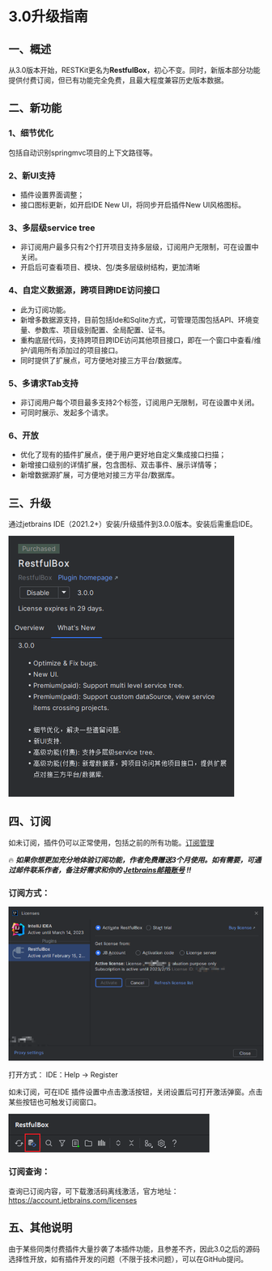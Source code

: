 # 3.0升级指南

## 一、概述
从3.0版本开始，RESTKit更名为**RestfulBox**，初心不变。同时，新版本部分功能提供付费订阅，但已有功能完全免费，且最大程度兼容历史版本数据。

## 二、新功能
### 1、细节优化
包括自动识别springmvc项目的上下文路径等。

### 2、新UI支持
- 插件设置界面调整；
- 接口图标更新，如开启IDE New UI，将同步开启插件New UI风格图标。

### 3、多层级service tree
- 非订阅用户最多只有2个打开项目支持多层级，订阅用户无限制，可在设置中关闭。
- 开启后可查看项目、模块、包/类多层级树结构，更加清晰

### 4、自定义数据源，跨项目跨IDE访问接口
- 此为订阅功能。
- 新增多数据源支持，目前包括Ide和Sqlite方式，可管理范围包括API、环境变量、参数库、项目级别配置、全局配置、证书。
- 重构底层代码，支持跨项目跨IDE访问其他项目接口，即在一个窗口中查看/维护/调用所有添加过的项目接口。
- 同时提供了扩展点，可方便地对接三方平台/数据库。

### 5、多请求Tab支持
- 非订阅用户每个项目最多支持2个标签，订阅用户无限制，可在设置中关闭。
- 可同时展示、发起多个请求。

### 6、开放
- 优化了现有的插件扩展点，便于用户更好地自定义集成接口扫描；
- 新增接口级别的详情扩展，包含图标、双击事件、展示详情等；
- 新增数据源扩展，可方便地对接三方平台/数据库。

## 三、升级
通过jetbrains IDE（2021.2+）安装/升级插件到3.0.0版本。安装后需重启IDE。

![](images/51620015260659.png)

## 四、订阅
如未订阅，插件仍可以正常使用，包括之前的所有功能。[订阅管理](https://account.jetbrains.com/licenses)

:fire: **_如果你想更加充分地体验订阅功能，作者免费赠送3个月使用。如有需要，可通过邮件联系作者，备注好需求和你的 [Jetbrains邮箱账号](https://account.jetbrains.com/profile-details) !!_**

### 订阅方式：
![](images/224750015247999.png)

打开方式：
IDE：Help -> Register

如未订阅，可在IDE 插件设置中点击激活按钮，关闭设置后可打开激活弹窗。点击某些按钮也可触发订阅窗口。

![](images/356740015234990.png)

### 订阅查询：
查询已订阅内容，可下载激活码离线激活，官方地址：https://account.jetbrains.com/licenses

## 五、其他说明
由于某些同类付费插件大量抄袭了本插件功能，且参差不齐，因此3.0之后的源码选择性开放，如有插件开发的问题（不限于技术问题），可以在GitHub提问。
